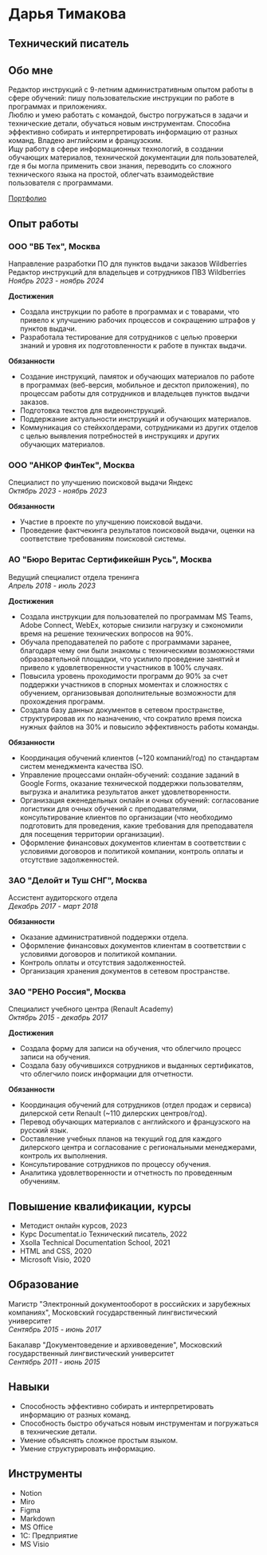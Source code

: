 # Дарья Тимакова
## Технический писатель  

## Обо мне
Редактор инструкций с 9-летним административным опытом работы в сфере обучений: пишу пользовательские инструкции по работе в программах и приложениях.   
Люблю и умею работать с командой, быстро погружаться в задачи и технические детали, обучаться новым инструментам. Способна эффективно собирать и интерпретировать информацию от разных команд. Владею английским и французским.   
Ищу работу в сфере информационных технологий, в создании обучающих материалов, технической документации для пользователей, где я бы могла применить свои знания, переводить со сложного технического языка на простой, облегчать взаимодействие пользователя с программами.

[Портфолио](https://github.com/dariatim/Instructions)

## Опыт работы
### ООО "ВБ Тех", Москва 
Направление разработки ПО для пунктов выдачи заказов Wildberries  
Редактор инструкций для владельцев и сотрудников ПВЗ Wildberries   
*Ноябрь 2023 - ноябрь 2024*
 
**Достижения**  
+ Создала инструкции по работе в программах и с товарами, что привело к улучшению рабочих процессов и сокращению штрафов у пунктов выдачи.  
+ Разработала тестирование для сотрудников с целью проверки знаний и уровня их подготовленности к работе в пунктах выдачи.

**Обязанности**
+ Создание инструкций, памяток и обучающих материалов по работе в программах (веб-версия, мобильное и десктоп приложения), по процессам работы для сотрудников и владельцев пунктов выдачи заказов.
+ Подготовка текстов для видеоинструкций.
+ Поддержание актуальности инструкций и обучающих материалов.
+ Коммуникация со стейкхолдерами, сотрудниками из других отделов с целью выявления потребностей в инструкциях и других обучающих материалов.
### ООО "АНКОР ФинТек", Москва
Специалист по улучшению поисковой выдачи Яндекс  
*Октябрь 2023 - ноябрь 2023*    

**Обязанности**   
+ Участие в проекте по улучшению поисковой выдачи.
+ Проведение фактчекинга результатов поисковой выдачи, оценки на соответствие требованиям поисковой системы.
### АО "Бюро Веритас Сертификейшн Русь", Москва   
Ведущий специалист отдела тренинга  
*Апрель 2018 - июль 2023*

**Достижения**
+ Создала инструкции для пользователей по программам MS Teams, Adobe Connect, WebEx, которые снизили нагрузку и сэкономили время на решение технических вопросов на 90%.  
+ Обучала преподавателей по работе с программами заранее, благодаря чему они были знакомы с техническими возможностями образовательной площадки, что усилило проведение занятий и привело к удовлетворенности участников в 100% случаях.   
+ Повысила уровень проходимости программ до 90% за счет поддержки участников в спорных моментах и сложностях с обучением, организовывая дополнительные возможности для прохождения программ.   
+ Создала базу данных документов в сетевом пространстве, структурировав их по назначению, что сократило время поиска нужных файлов на 30% и повысило эффективность работы команды.
    
**Обязанности**  
+ Координация обучений клиентов (~120 компаний/год) по стандартам систем менеджмента качества ISO.  
+ Управление процессами онлайн-обучений: создание заданий в Google Forms, оказание технической поддержки пользователям, выгрузка и аналитика результатов анкет удовлетворенности.   
+ Организация еженедельных онлайн и очных обучений: согласование логистики для очных обучений с преподавателями, консультирование клиентов по организации (что необходимо подготовить для проведения, какие требования для преподавателя для посещения территории организации).  
+ Оформление финансовых документов клиентам в соответствии с условиями договоров и политикой компании, контроль оплаты и отсутствие задолженностей.  
### ЗАО "Делойт и Туш СНГ", Москва
Ассистент аудиторского отдела  
*Декабрь 2017 - март 2018*

**Обязанности** 
+ Оказание административной поддержки отдела.  
+ Оформление финансовых документов клиентам в соответствии с условиями договоров и политикой компании.  
+ Контроль оплаты и отсутствия задолженностей.    
+ Организация хранения документов в сетевом пространстве.

### ЗАО "РЕНО Россия", Москва 
Специалист учебного центра (Renault Academy)  
*Октябрь 2015 - декабрь 2017*   

**Достижения**  
+ Создала форму для записи на обучения, что облегчило процесс записи на обучения.  
+ Создала базу обучившихся сотрудников и выданных сертификатов, что облегчило поиск информации для отчетности.

**Обязанности** 
+ Координация обучений для сотрудников (отдел продаж и сервиса) дилерской сети Renault (~110 дилерских центров/год).  
+ Перевод обучающих материалов с английского и французского на русский язык.  
+ Составление учебных планов на текущий год для каждого дилерского центра и согласование с региональными менеджерами, контроль их выполнения.  
+ Консультирование сотрудников по процессу обучения.   
+ Аналитика удовлетворенности и отчетность по проведенным обучениям.
## Повышение квалификации, курсы
+ Методист онлайн курсов, 2023
+ Курс Documentat.io Технический писатель, 2022
+ Xsolla Technical Documentation School, 2021  
+ HTML and CSS, 2020  
+ Microsoft Visio, 2020  
## Образование 
Магистр "Электронный документооборот в российских и зарубежных компаниях", Московский государственный лингвистический университет     
*Сентябрь 2015 - июнь 2017*

Бакалавр "Документоведение и архивоведение", Московский государственный лингвистический университет      
*Сентябрь 2011 - июнь 2015*
## Навыки  
+ Способность эффективно собирать и интерпретировать информацию от разных команд.  
+ Способность быстро обучаться новым инструментам и погружаться в технические детали.  
+ Умение объяснять сложное простым языком.  
+ Умение структурировать информацию.
## Инструменты
+ Notion
+ Miro
+ Figma
+ Markdown
+ MS Office
+ 1С: Предприятие 
+ MS Visio

